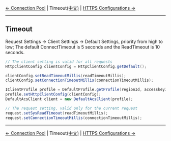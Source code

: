 [← Connection Pool](3-Pool-EN.md) | Timeout[(中文)](4-Timeout-CN.md) | [HTTPS Configurations →](5-HTTPS-EN.md)
***

## Timeout
Request Settings -> Client Settings -> Default Settings, priority from high to low;
The default ConnectTimeout is 5 seconds and the ReadTimeout is 10 seconds.

```java
// The client setting is valid for all requests
HttpClientConfig clientConfig = HttpClientConfig.getDefault();

clientConfig.setReadTimeoutMillis(readTimeoutMillis);
clientConfig.setConnectionTimeoutMillis(connectionTimeoutMillis);

IClientProfile profile = DefaultProfile.getProfile(regionId, accesskeyId, accesskeySecret);
profile.setHttpClientConfig(clientConfig);
DefaultAcsClient client = new DefaultAcsClient(profile);

// The request setting, valid only for the current request
request.setSysReadTimeout(readTimeoutMillis);
request.setConnectionTimeoutMillis(connectionTimeoutMillis);
```

***
[← Connection Pool](3-Pool-EN.md) | Timeout[(中文)](4-Timeout-CN.md) | [HTTPS Configurations →](5-HTTPS-EN.md)
